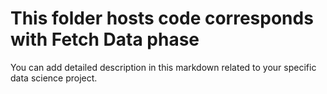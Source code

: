# This folder hosts code corresponds with Fetch Data phase

You can add detailed description in this markdown related to your specific data science project.
